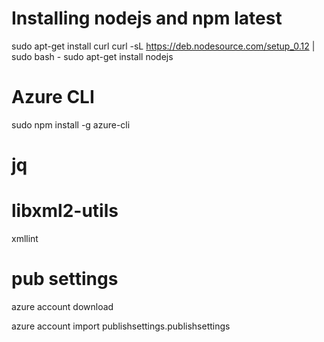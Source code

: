 # Installing nodejs and npm latest

sudo apt-get install curl
curl -sL https://deb.nodesource.com/setup_0.12 | sudo bash -
sudo apt-get install nodejs


# Azure CLI #
sudo npm install -g azure-cli


# jq


# libxml2-utils

xmllint

# pub settings

azure account download

azure account import publishsettings.publishsettings